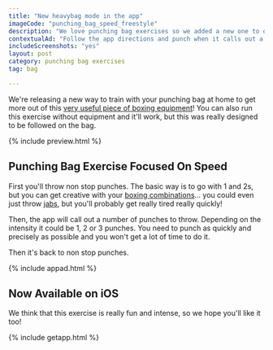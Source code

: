 ```yaml
---
title: "New heavybag mode in the app"
imageCode: "punching_bag_speed_freestyle"
description: "We love punching bag exercises so we added a new one to our iOS app, this time focused on speed and explosiveness."
contextualAd: "Follow the app directions and punch when it calls out a combination!"
includeScreenshots: "yes"
layout: post
category: punching bag exercises
tag: bag

---
```


We're releasing a new way to train with your punching bag at home to get more out of this [very useful piece of boxing equipment](/heavy-bag-in-boxing/)! You can also run this exercise without equipment and it'll work, but this was really designed to be followed on the bag.

{% include preview.html %}

## Punching Bag Exercise Focused On Speed

First you'll throw non stop punches. The basic way is to go with 1 and 2s, but you can get creative with your [boxing combinations](/boxing-basic-combos/)... you could even just throw [jabs](/boxing-basics-jab/), but you'll probably get really tired really quickly!

Then, the app will call out a number of punches to throw. Depending on the intensity it could be 1, 2 or 3 punches. You need to punch as quickly and precisely as possible and you won't get a lot of time to do it.

Then it's back to non stop punches.

{% include appad.html %}

## Now Available on iOS

We think that this exercise is really fun and intense, so we hope you'll like it too!

{% include getapp.html %}

